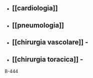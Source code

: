 - ## [[cardiologia]]
- ## [[pneumologia]]
- ## [[chirurgia vascolare]] -
- ## [[chirurgia toracica]] -

B-444
